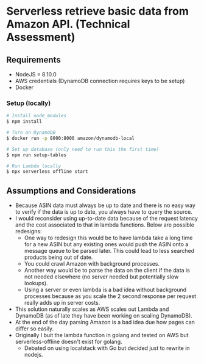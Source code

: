 # Serverless retrieve basic data from Amazon API. (Technical Assessment)

## Requirements
* NodeJS = 8.10.0
* AWS credentials (DynamoDB connection requires keys to be setup)
* Docker

### Setup (locally)

```sh
# Install node_modules
$ npm install

# Turn on DynamoDB
$ docker run -p 8000:8000 amazon/dynamodb-local

# Set up database (only need to run this the first time)
$ npm run setup-tables

# Run Lambda locally
$ npx serverless offline start
```

## Assumptions and Considerations
* Because ASIN data must always be up to date and there is no easy way to verify if the data is up to date, you always have to query the source.
* I would reconsider using up-to-date data because of the request latency and the cost associated to that in lambda functions. Below are possible redesigns:
  * One way to redesign this would be to have lambda take a long time for a new ASIN but any existing ones would push the ASIN onto a message queue to be parsed later. This could lead to less searched products being out of date.
  * You could crawl Amazon with background processes.
  * Another way would be to parse the data on the client if the data is not needed elsewhere (no server needed but potentially slow lookups).
  * Using a server or even lambda is a bad idea without background processes because as you scale the 2 second response per request really adds up in server costs.
* This solution naturally scales as AWS scales out Lambda and DynamoDB (as of late they have been working on scaling DynamoDB).
* At the end of the day parsing Amazon is a bad idea due how pages can differ so easily.
* Originally I buit the lambda function in golang and tested on AWS but serverless-offline doesn't exist for golang.
  * Debated on using localstack with Go but decided just to rewrite in nodejs.
